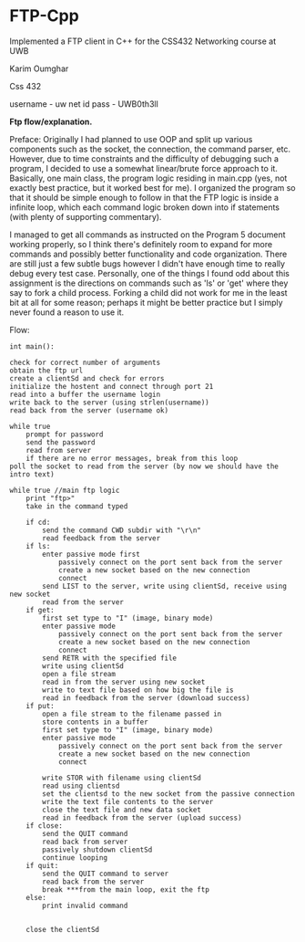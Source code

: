 # FTP-Cpp
Implemented a FTP client in C++ for the CSS432 Networking course at UWB

Karim Oumghar

Css 432

username - uw net id
pass - UWB0th3ll

**Ftp flow/explanation.**

Preface: Originally I had planned to use OOP and split up various components such as the socket, the connection, the command parser, etc. However, due to time constraints and the difficulty of debugging such a program, I decided to use a somewhat linear/brute force approach to it. Basically, one main class, the program logic residing in main.cpp (yes, not exactly best practice, but it worked best for me). I organized the program so that it should be simple enough to follow in that the FTP logic is inside a infinite loop, which each command logic broken down into if statements (with plenty of supporting commentary). 

I managed to get all commands as instructed on the Program 5 document working properly, so I think there's definitely room to expand for more commands and possibly better functionality and code organization. There are still just a few subtle bugs however I didn't have enough time to really debug every test case. Personally, one of the things I found odd about this assignment is the directions on commands such as 'ls' or 'get' where they say to fork a child process. Forking a child did not work for me in the least bit at all for some reason; perhaps it might be better practice but I simply never found a reason to use it. 

Flow:

    int main():

    check for correct number of arguments
    obtain the ftp url
    create a clientSd and check for errors
    initialize the hostent and connect through port 21
    read into a buffer the username login
    write back to the server (using strlen(username))
    read back from the server (username ok)
    
    while true
        prompt for password
        send the password
        read from server
        if there are no error messages, break from this loop
    poll the socket to read from the server (by now we should have the intro text)
    
    while true //main ftp logic
        print "ftp>"
        take in the command typed
        
        if cd:
            send the command CWD subdir with "\r\n"
            read feedback from the server
        if ls:
            enter passive mode first
                passively connect on the port sent back from the server
                create a new socket based on the new connection
                connect
            send LIST to the server, write using clientSd, receive using new socket
            read from the server
        if get:
            first set type to "I" (image, binary mode)
            enter passive mode 
                passively connect on the port sent back from the server
                create a new socket based on the new connection
                connect
            send RETR with the specified file
            write using clientSd
            open a file stream
            read in from the server using new socket
            write to text file based on how big the file is
            read in feedback from the server (download success)
        if put:
            open a file stream to the filename passed in
            store contents in a buffer
            first set type to "I" (image, binary mode)
            enter passive mode 
                passively connect on the port sent back from the server
                create a new socket based on the new connection
                connect
            
            write STOR with filename using clientSd
            read using clientsd
            set the clientsd to the new socket from the passive connection
            write the text file contents to the server
            close the text file and new data socket
            read in feedback from the server (upload success)
        if close:
            send the QUIT command
            read back from server
            passively shutdown clientSd
            continue looping
        if quit:
            send the QUIT command to server
            read back from the server
            break ***from the main loop, exit the ftp
        else:
            print invalid command 
        
        
        close the clientSd
    
